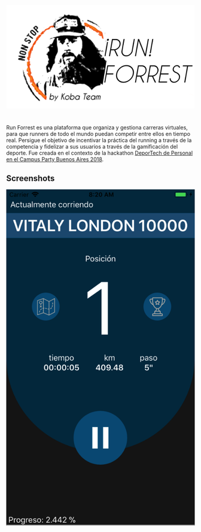 <p align="center">
    <img src="docs/logo.png" />
</p>

# 

Run Forrest es una plataforma que organiza y gestiona carreras virtuales, para que runners de todo el mundo puedan competir entre ellos en tiempo real. Persigue el objetivo de incentivar la práctica del running a través de la competencia y fidelizar a sus usuarios a través de la gamificación del deporte. Fue creada en el contexto de la hackathon [DeporTech de Personal en el Campus Party Buenos Aires 2018](https://campuse.ro/challenges/deportech/).

## Screenshots

<p align="center">
    <img src="docs/screenshot.png" />
</p>

